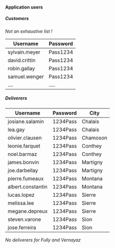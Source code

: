 #### Application users

##### Customers
_Not an exhaustive list !_

| Username | Password | 
|----------|----------|
| sylvain.meyer | Pass1234 | 
| david.crittin | Pass1234 | 
| robin.gallay | Pass1234 | 
| samuel.wenger | Pass1234 |  
| .... | ..... |  


##### Deliverers
| Username | Password | City |
|----------|----------|-------|
| josiane.salamin	| 1234Pass |	Chalais | 
| lea.gay |	1234Pass | Chalais | 
| olivier.clausen	| 1234Pass	| Chamoson | 
| leonie.farquet	| 1234Pass	| Conthey | 
| noel.barmaz	| 1234Pass	| Conthey | 
| james.bonvin	| 1234Pass	| Martigny | 
| joe.darbellay	| 1234Pass	| Martigny | 
| pierre.fumeaux	| 1234Pass	| Montana | 
| albert.constantin	| 1234Pass	| Montana | 
| lucas.lopez	| 1234Pass	| Sierre | 
| melissa.lee	| 1234Pass	| Sierre | 
| megane.depreux	| 1234Pass	| Sierre | 
| steven.varone	| 1234Pass	| Sion | 
| jose.ferreira	| 1234Pass	| Sion | 

_No deliverers for Fully and Vernayaz_
